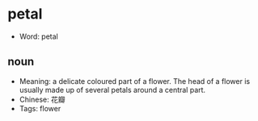 # petal

- Word: petal

## noun

- Meaning: a delicate coloured part of a flower. The head of a flower is usually made up of several petals around a central part.
- Chinese: 花瓣
- Tags: flower

